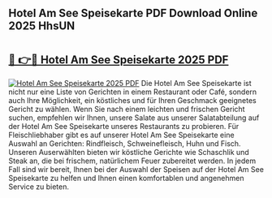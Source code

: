 ## Hotel Am See Speisekarte PDF Download Online 2025 HhsUN

# <h2><a href="http://gcegtb.nevu.top/?p=Hotel+Am+See+Speisekarte">🔗 👉🔴 Hotel Am See Speisekarte 2025 PDF</a></h2>

[![Hotel Am See Speisekarte 2025 PDF](https://i.imgur.com/dBaPXMq.png)](http://gcegtb.nevu.top/?p=Hotel+Am+See+Speisekarte)
Die Hotel Am See Speisekarte ist nicht nur eine Liste von Gerichten in einem Restaurant oder Café, sondern auch Ihre Möglichkeit, ein köstliches und für Ihren Geschmack geeignetes Gericht zu wählen. Wenn Sie nach einem leichten und frischen Gericht suchen, empfehlen wir Ihnen, unsere Salate aus unserer Salatabteilung auf der Hotel Am See Speisekarte unseres Restaurants zu probieren. Für Fleischliebhaber gibt es auf unserer Hotel Am See Speisekarte eine Auswahl an Gerichten: Rindfleisch, Schweinefleisch, Huhn und Fisch. Unseren Auserwählten bieten wir köstliche Gerichte wie Schaschlik und Steak an, die bei frischem, natürlichem Feuer zubereitet werden. In jedem Fall sind wir bereit, Ihnen bei der Auswahl der Speisen auf der Hotel Am See Speisekarte zu helfen und Ihnen einen komfortablen und angenehmen Service zu bieten.
